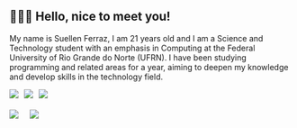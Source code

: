 ## 👩🏻‍💻 Hello, nice to meet you!
My name is Suellen Ferraz, I am 21 years old and I am a Science and Technology student with an emphasis in Computing at the Federal University of Rio Grande do Norte (UFRN). I have been studying programming and related areas for a year, aiming to deepen my knowledge and develop skills in the technology field.

<div style="display: flex; align-items: center; gap: 10px;">
  <a href="https://www.linkedin.com/in/suellen-ferraz-268227219/">
    <img src="https://img.shields.io/badge/LinkedIn-6A0DAD?style=for-the-badge&logo=linkedin&logoColor=white" />
  </a>
  <a href="mailto:suellen.ferraz.113@ufrn.edu.br">
    <img src="https://img.shields.io/badge/Gmail-6A0DAD?style=for-the-badge&logo=gmail&logoColor=white" />
  </a>
  <a href="https://www.hackerrank.com/profile/suhh_ferraz01">
    <img src="https://img.shields.io/badge/Hackerrank-6A0DAD?style=for-the-badge&logo=HackerRank&logoColor=white" />
  </a>
</div>

<div style="display: flex; align-items: center; gap: 20px; margin-top: 20px;">
  <img src="https://github-readme-stats.vercel.app/api?username=suellenferraz&show_icons=true&hide=contribs,prs&cache_seconds=86400&theme=buefy" />
  <img src="https://github-readme-stats-git-masterrstaa-rickstaa.vercel.app/api/top-langs/?username=suellenferraz&layout=compact&theme=buefy" />
</div>
